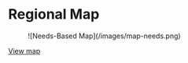 # Regional Map #

<figure>![Needs-Based Map](/images/map-needs.png)</figure>

[View map](http://demo.transformap.co/regional.html#3/0/180)
